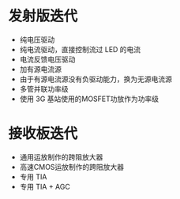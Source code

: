 # 发射版迭代
- 纯电压驱动
- 纯电流驱动，直接控制流过 LED 的电流
- 电流反馈电压驱动
- 加有源电流源
- 由于有源电流源没有负驱动能力，换为无源电流源
- 多管并联功率级
- 使用 3G 基站使用的MOSFET功放作为功率级




# 接收板迭代

- 通用运放制作的跨阻放大器
- 高速CMOS运放制作的跨阻放大器
- 专用 TIA
- 专用 TIA + AGC


